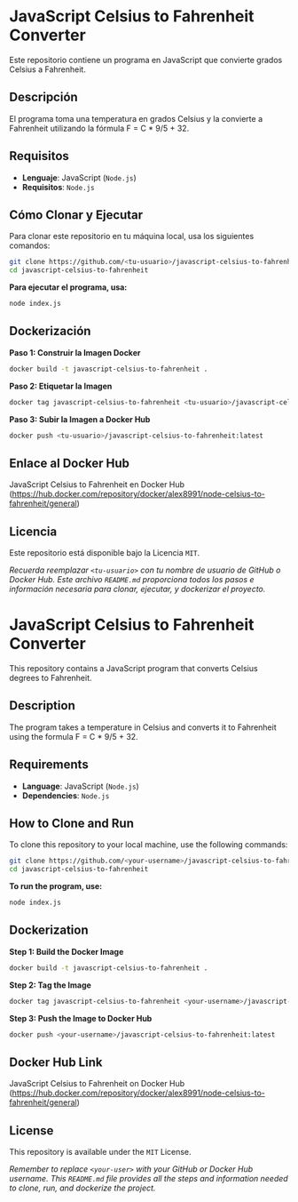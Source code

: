 # JavaScript Celsius to Fahrenheit Converter

Este repositorio contiene un programa en JavaScript que convierte grados Celsius a Fahrenheit.

## Descripción

El programa toma una temperatura en grados Celsius y la convierte a Fahrenheit utilizando la fórmula F = C * 9/5 + 32.

## Requisitos

- **Lenguaje**: JavaScript (`Node.js`)
- **Requisitos**: `Node.js`

## Cómo Clonar y Ejecutar

Para clonar este repositorio en tu máquina local, usa los siguientes comandos:

```bash
git clone https://github.com/<tu-usuario>/javascript-celsius-to-fahrenheit.git
cd javascript-celsius-to-fahrenheit
```
**Para ejecutar el programa, usa:**

```bash
node index.js
```
## Dockerización

**Paso 1: Construir la Imagen Docker**
```bash
docker build -t javascript-celsius-to-fahrenheit .
```
**Paso 2: Etiquetar la Imagen**
```bash
docker tag javascript-celsius-to-fahrenheit <tu-usuario>/javascript-celsius-to-fahrenheit:latest
```
**Paso 3: Subir la Imagen a Docker Hub**

```bash
docker push <tu-usuario>/javascript-celsius-to-fahrenheit:latest
```

## Enlace al Docker Hub
JavaScript Celsius to Fahrenheit en Docker Hub (https://hub.docker.com/repository/docker/alex8991/node-celsius-to-fahrenheit/general)


## Licencia
Este repositorio está disponible bajo la Licencia `MIT`.

*Recuerda reemplazar `<tu-usuario>` con tu nombre de usuario de GitHub o Docker Hub. Este archivo `README.md` proporciona todos los pasos e información necesaria para clonar, ejecutar, y dockerizar el proyecto.*



# JavaScript Celsius to Fahrenheit Converter

This repository contains a JavaScript program that converts Celsius degrees to Fahrenheit.

## Description

The program takes a temperature in Celsius and converts it to Fahrenheit using the formula F = C * 9/5 + 32.

## Requirements

- **Language**: JavaScript (`Node.js`)
- **Dependencies**: `Node.js`

## How to Clone and Run

To clone this repository to your local machine, use the following commands:

```bash
git clone https://github.com/<your-username>/javascript-celsius-to-fahrenheit.git
cd javascript-celsius-to-fahrenheit
```

**To run the program, use:**

```bash
node index.js
```

## Dockerization

**Step 1: Build the Docker Image**

```bash
docker build -t javascript-celsius-to-fahrenheit .
```

**Step 2: Tag the Image**

```bash
docker tag javascript-celsius-to-fahrenheit <your-username>/javascript-celsius-to-fahrenheit:latest
```

**Step 3: Push the Image to Docker Hub**

```bash
docker push <your-username>/javascript-celsius-to-fahrenheit:latest
```

## Docker Hub Link

JavaScript Celsius to Fahrenheit on Docker Hub (https://hub.docker.com/repository/docker/alex8991/node-celsius-to-fahrenheit/general)

## License

This repository is available under the `MIT` License.


*Remember to replace `<your-user>` with your GitHub or Docker Hub username. This `README.md` file provides all the steps and information needed to clone, run, and dockerize the project.*
